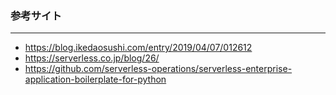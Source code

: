 ### 参考サイト
---
- https://blog.ikedaosushi.com/entry/2019/04/07/012612
- https://serverless.co.jp/blog/26/
- https://github.com/serverless-operations/serverless-enterprise-application-boilerplate-for-python
